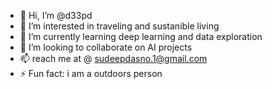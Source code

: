 - 👋 Hi, I’m @d33pd
- 👀 I’m interested in traveling and sustanible living
- 🌱 I’m currently learning deep learning and data exploration
- 💞️ I’m looking to collaborate on AI projects 
- 📫 reach me at @ sudeepdasno.1@gmail.com
- ⚡ Fun fact: i am a outdoors person 

<!---
d33pd/d33pd is a ✨ special ✨ repository because its `README.md` (this file) appears on your GitHub profile.
You can click the Preview link to take a look at your changes.
--->
